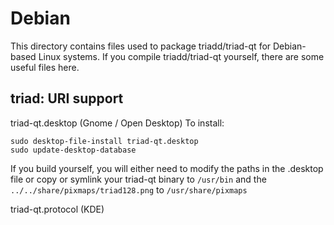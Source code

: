 
Debian
====================
This directory contains files used to package triadd/triad-qt
for Debian-based Linux systems. If you compile triadd/triad-qt yourself, there are some useful files here.

## triad: URI support ##


triad-qt.desktop  (Gnome / Open Desktop)
To install:

	sudo desktop-file-install triad-qt.desktop
	sudo update-desktop-database

If you build yourself, you will either need to modify the paths in
the .desktop file or copy or symlink your triad-qt binary to `/usr/bin`
and the `../../share/pixmaps/triad128.png` to `/usr/share/pixmaps`

triad-qt.protocol (KDE)

